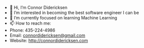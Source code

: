 - 👋 Hi, I’m Connor Didericksen
- 👀 I’m interested in becoming the best software engineer I can be
- 🌱 I’m currently focused on learning Machine Learning 
- 📫 How to reach me: 
- Phone: 435-224-4986
- Email: connordidericksen@gmail.com
- Website: http://connordidericksen.com

